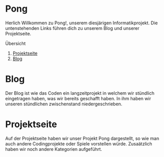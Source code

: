 # Pong

Herlich Willkommen zu Pong!, unserem diesjärigen Informatikprojekt. Die untenstehenden Links führen dich zu unserem Blog und unserer Projektseite.


Übersicht
1. [Projektseite](https://github.com/Sarius1/Informatikprojekt_Pong_Buhl_Elias_Mohammad_11pd/blob/main/Projektseite.md)
2. [Blog](https://github.com/Sarius1/Informatikprojekt_Pong_Buhl_Elias_Mohammad_11pd/blob/main/Blog.md)

# Blog
Der Blog ist wie das Coden ein langzeitprojekt in welchem wir stündlich eingetragen haben, was wir bereits geschafft haben. In ihm haben wir unseren stündlichen zwischenstand niedergeschrieben.


# Projektseite
Auf der Projektseite haben wir unser Projekt Pong dargestellt, so wie man auch andere Codingprojekte oder Spiele vorstellen würde. Zusaätzlich haben wir noch andere Kategorien aufgeführt.
